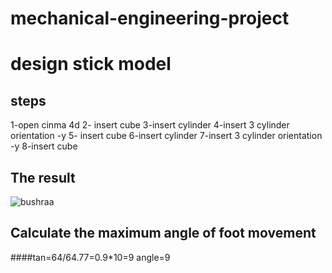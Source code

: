 # mechanical-engineering-project
# design stick model 
## steps 
1-open cinma 4d
2- insert  cube 
 3-insert cylinder 
4-insert 3  cylinder orientation -y
5- insert  cube 
6-insert cylinder 
7-insert 3  cylinder orientation -y
8-insert cube
## The result
![bushraa](https://user-images.githubusercontent.com/79949101/183269379-dcc0c71e-1df1-46a5-8ea6-46ef63a97c65.jpg)
 ## Calculate the maximum angle of foot movement
 
####tan=64/64.77=0.9*10=9  angle=9
